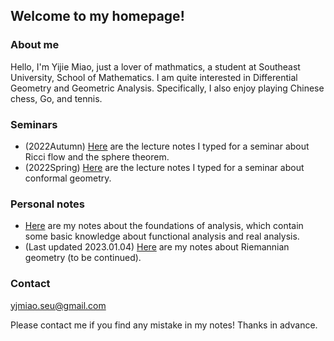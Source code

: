 ## Welcome to my homepage!

### About me
Hello, I'm Yijie Miao, just a lover of mathmatics, a student at Southeast University, School of Mathematics. I am quite interested in Differential Geometry and Geometric Analysis. Specifically, I also enjoy playing Chinese chess, Go, and tennis.

### Seminars
* (2022Autumn) [Here](notes/Ricci_flow/Ricci_flow.pdf) are the lecture notes I typed for a seminar about Ricci flow and the sphere theorem.
* (2022Spring) [Here](notes/Conformal/Conformal.pdf) are the lecture notes I typed for a seminar about conformal geometry.

### Personal notes
* [Here](notes/Foundation_of_analysis/Foundations.pdf) are my notes about the foundations of analysis, which contain some basic knowledge about functional analysis and real analysis.
* (Last updated 2023.01.04) [Here](notes/Riemmanian_geometry(last_update:20230104)/RG_notes.pdf) are my notes about Riemannian geometry (to be continued).

### Contact
yjmiao.seu@gmail.com

Please contact me if you find any mistake in my notes! Thanks in advance.
